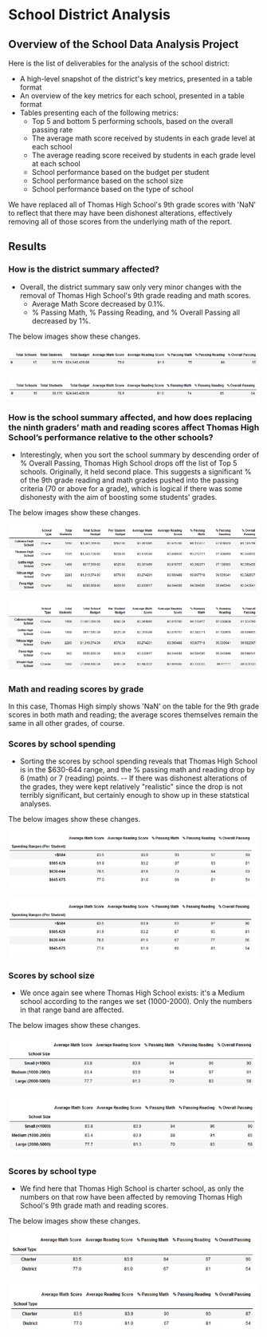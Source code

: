 # School District Analysis

## Overview of the School Data Analysis Project
Here is the list of deliverables for the analysis of the school district: 
- A high-level snapshot of the district's key metrics, presented in a table format
- An overview of the key metrics for each school, presented in a table format
- Tables presenting each of the following metrics:
	- Top 5 and bottom 5 performing schools, based on the overall passing rate
	- The average math score received by students in each grade level at each school
	- The average reading score received by students in each grade level at each school
	- School performance based on the budget per student
	- School performance based on the school size 
	- School performance based on the type of school

We have replaced all of Thomas High School's 9th grade scores with 'NaN' to reflect that there may have been dishonest alterations, effectively removing all of those scores from the underlying math of the report.

## Results
### How is the district summary affected?
- Overall, the district summary saw only very minor changes with the removal of Thomas High School's 9th grade reading and math scores.
	- Average Math Score decreased by 0.1%.
	- % Passing Math, % Passing Reading, and % Overall Passing all decreased by 1%.

The below images show these changes.

![District summary with THS](https://github.com/timbannock/school-district-analysis/blob/master/Resources/district_summary_w_THS.PNG)

![District summary without THS](https://github.com/timbannock/school-district-analysis/blob/master/Resources/district_summary_wo_THS.PNG)

### How is the school summary affected, and how does replacing the ninth graders’ math and reading scores affect Thomas High School’s performance relative to the other schools?
- Interestingly, when you sort the school summary by descending order of % Overall Passing, Thomas High School drops off the list of Top 5 schools. Originally, it held second place. This suggests a significant % of the 9th grade reading and math grades pushed into the passing criteria (70 or above for a grade), which is logical if there was some dishonesty with the aim of boosting some students' grades.

The below images show these changes.

![School summary with THS](https://github.com/timbannock/school-district-analysis/blob/master/Resources/school_summary_descending_w_THS.PNG)

![School summary without THS](https://github.com/timbannock/school-district-analysis/blob/master/Resources/school_summary_descending_wo_THS.PNG)

### Math and reading scores by grade
In this case, Thomas High simply shows 'NaN' on the table for the 9th grade scores in both math and reading; the average scores themselves remain the same in all other grades, of course.

### Scores by school spending
- Sorting the scores by school spending reveals that Thomas High School is in the $630-644 range, and the % passing math and reading drop by 6 (math) or 7 (reading) points.
	-- If there was dishonest alterations of the grades, they were kept relatively "realistic" since the drop is not terribly significant, but certainly enough to show up in these statstical analyses.

The below images show these changes.

![School spending with THS](https://github.com/timbannock/school-district-analysis/blob/master/Resources/school_spending_w_THS.PNG)

![School spending without THS](https://github.com/timbannock/school-district-analysis/blob/master/Resources/school_spending_wo_THS.PNG)

### Scores by school size
- We once again see where Thomas High School exists: it's a Medium school according to the ranges we set (1000-2000). Only the numbers in that range band are affected.

The below images show these changes.

![School size with THS](https://github.com/timbannock/school-district-analysis/blob/master/Resources/school_size_w_THS.PNG)

![School size without THS](https://github.com/timbannock/school-district-analysis/blob/master/Resources/school_size_wo_THS.PNG)

### Scores by school type
- We find here that Thomas High School is charter school, as only the numbers on that row have been affected by removing Thomas High School's 9th grade math and reading scores.

The below images show these changes.

![School type with THS](https://github.com/timbannock/school-district-analysis/blob/master/Resources/school_type_w_THS.png)

![School type without THS](https://github.com/timbannock/school-district-analysis/blob/master/Resources/school_type_wo_THS.png)
